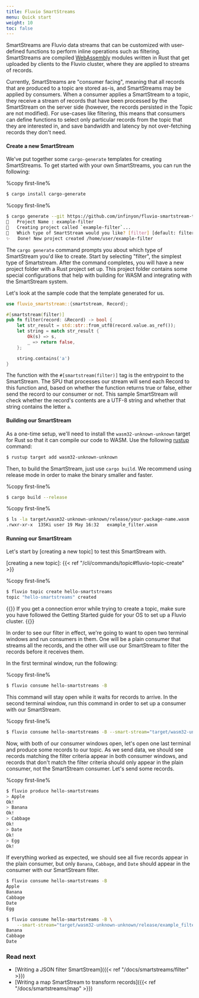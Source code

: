 ```yaml
---
title: Fluvio SmartStreams
menu: Quick start
weight: 10
toc: false
---
```


SmartStreams are Fluvio data streams that can be customized with user-defined
functions to perform inline operations such as filtering. SmartStreams are compiled
<a href="https://webassembly.org/" target="_blank">WebAssembly</a>
modules written in Rust that get uploaded by clients to the Fluvio cluster,
where they are applied to streams of records.

Currently, SmartStreams are "consumer facing", meaning that all records that are
produced to a topic are stored as-is, and SmartStreams may be applied by consumers.
When a consumer applies a SmartStream to a topic, they receive a stream of records
that have been processed by the SmartStream on the server side (however, the records
persisted in the Topic are not modified). For use-cases like
filtering, this means that consumers can define functions to select only particular
records from the topic that they are interested in, and save bandwidth and latency
by not over-fetching records they don't need.

#### Create a new SmartStream

We've put together some `cargo-generate` templates for creating SmartStreams. To
get started with your own SmartStreams, you can run the following:

%copy first-line%
```bash
$ cargo install cargo-generate
```

%copy first-line%
```bash
$ cargo generate --git https://github.com/infinyon/fluvio-smartstream-template
🤷   Project Name : example-filter
🔧   Creating project called `example-filter`...
🤷   Which type of SmartStream would you like? [filter] [default: filter]: filter
✨   Done! New project created /home/user/example-filter
```

The `cargo generate` command prompts you about which type of SmartStream you'd
like to create. Start by selecting "filter", the simplest type of Smartstream.
After the command completes, you will have a new project folder with a Rust
project set up. This project folder contains some special configurations that
help with building for WASM and integrating with the SmartStream system.

Let's look at the sample code that the template generated for us.

```rust
use fluvio_smartstream::{smartstream, Record};

#[smartstream(filter)]
pub fn filter(record: &Record) -> bool {
    let str_result = std::str::from_utf8(record.value.as_ref());
    let string = match str_result {
        Ok(s) => s,
        _ => return false,
    };

    string.contains('a')
}
```

The function with the `#[smartstream(filter)]` tag is the entrypoint to the
SmartStream. The SPU that processes our stream will send each Record to this
function and, based on whether the function returns true or false, either send
the record to our consumer or not. This sample SmartStream will check whether
the record's contents are a UTF-8 string and whether that string contains the
letter `a`.

#### Building our SmartStream

As a one-time setup, we'll need to install the `wasm32-unknown-unknown` target
for Rust so that it can compile our code to WASM. Use the following [rustup]
command:

[rustup]: https://rustup.rs

```bash
$ rustup target add wasm32-unknown-unknown
```

Then, to build the SmartStream, just use `cargo build`. We recommend using release
mode in order to make the binary smaller and faster.

%copy first-line%
```bash
$ cargo build --release
```

%copy first-line%
```bash
$ ls -la target/wasm32-unknown-unknown/release/your-package-name.wasm
.rwxr-xr-x  135Ki user 19 May 16:32   example_filter.wasm
```

#### Running our SmartStream

Let's start by [creating a new topic] to test this SmartStream with.

[creating a new topic]: {{< ref "/cli/commands/topic#fluvio-topic-create" >}}

%copy first-line%
```bash
$ fluvio topic create hello-smartstreams
topic "hello-smartstreams" created
```

{{<idea>}}
If you get a connection error while trying to create a topic, make sure you have
followed the Getting Started guide for your OS to set up a Fluvio cluster.
{{</idea>}}

In order to see our filter in effect, we're going to want to open two terminal
windows and run consumers in them. One will be a plain consumer that streams all
the records, and the other will use our SmartStream to filter the records before
it receives them.

In the first terminal window, run the following:

%copy first-line%
```bash
$ fluvio consume hello-smartstreams -B
```

This command will stay open while it waits for records to arrive. In the second
terminal window, run this command in order to set up a consumer with our
SmartStream.

%copy first-line%
```bash
$ fluvio consume hello-smartstreams -B --smart-stream="target/wasm32-unknown-unknown/release/example_filter.wasm"
```

Now, with both of our consumer windows open, let's open one last terminal and
produce some records to our topic. As we send data, we should see records matching
the filter criteria appear in both consumer windows, and records that don't match
the filter criteria should only appear in the plain consumer, not the SmartStream
consumer. Let's send some records.

%copy first-line%
```bash
$ fluvio produce hello-smartstreams
> Apple
Ok!
> Banana
Ok!
> Cabbage
Ok!
> Date
Ok!
> Egg
Ok!
```

If everything worked as expected, we should see all five records appear in the
plain consumer, but only `Banana`, `Cabbage`, and `Date` should appear in the
consumer with our SmartStream filter.

```bash
$ fluvio consume hello-smartstreams -B
Apple
Banana
Cabbage
Date
Egg
```

```bash
$ fluvio consume hello-smartstreams -B \
    --smart-stream="target/wasm32-unknown-unknown/release/example_filter.wasm"
Banana
Cabbage
Date
```

### Read next

- [Writing a JSON filter SmartStream]({{< ref "/docs/smartstreams/filter" >}})
- [Writing a map SmartStream to transform records]({{< ref "/docs/smartstreams/map" >}})